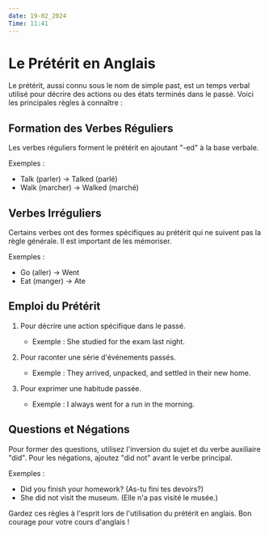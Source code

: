 ```yaml
---
date: 19-02_2024
Time: 11:41
---
```

# Le Prétérit en Anglais

Le prétérit, aussi connu sous le nom de simple past, est un temps verbal utilisé pour décrire des actions ou des états terminés dans le passé. Voici les principales règles à connaître :

## Formation des Verbes Réguliers

Les verbes réguliers forment le prétérit en ajoutant "-ed" à la base verbale.

Exemples :
- Talk (parler) -> Talked (parlé)
- Walk (marcher) -> Walked (marché)

## Verbes Irréguliers

Certains verbes ont des formes spécifiques au prétérit qui ne suivent pas la règle générale. Il est important de les mémoriser.

Exemples :
- Go (aller) -> Went
- Eat (manger) -> Ate

## Emploi du Prétérit

1. Pour décrire une action spécifique dans le passé.
   - Exemple : She studied for the exam last night.

2. Pour raconter une série d'événements passés.
   - Exemple : They arrived, unpacked, and settled in their new home.

3. Pour exprimer une habitude passée.
   - Exemple : I always went for a run in the morning.

## Questions et Négations

Pour former des questions, utilisez l'inversion du sujet et du verbe auxiliaire "did". Pour les négations, ajoutez "did not" avant le verbe principal.

Exemples :
- Did you finish your homework? (As-tu fini tes devoirs?)
- She did not visit the museum. (Elle n'a pas visité le musée.)

Gardez ces règles à l'esprit lors de l'utilisation du prétérit en anglais. Bon courage pour votre cours d'anglais !


